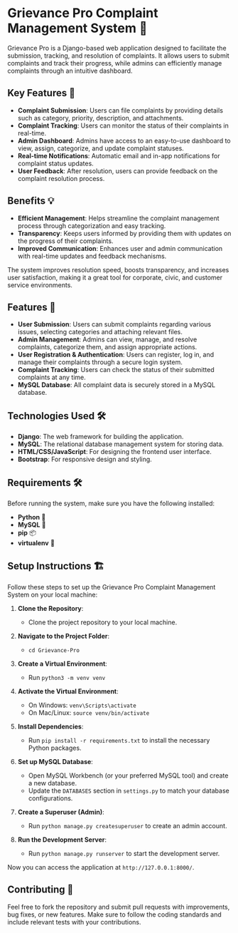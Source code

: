 # Grievance Pro Complaint Management System 📝

Grievance Pro is a Django-based web application designed to facilitate the submission, tracking, and resolution of complaints. It allows users to submit complaints and track their progress, while admins can efficiently manage complaints through an intuitive dashboard.

## Key Features 🌟

- **Complaint Submission**: Users can file complaints by providing details such as category, priority, description, and attachments.
- **Complaint Tracking**: Users can monitor the status of their complaints in real-time.
- **Admin Dashboard**: Admins have access to an easy-to-use dashboard to view, assign, categorize, and update complaint statuses.
- **Real-time Notifications**: Automatic email and in-app notifications for complaint status updates.
- **User Feedback**: After resolution, users can provide feedback on the complaint resolution process.

## Benefits 💡

- **Efficient Management**: Helps streamline the complaint management process through categorization and easy tracking.
- **Transparency**: Keeps users informed by providing them with updates on the progress of their complaints.
- **Improved Communication**: Enhances user and admin communication with real-time updates and feedback mechanisms.

The system improves resolution speed, boosts transparency, and increases user satisfaction, making it a great tool for corporate, civic, and customer service environments.


## Features 📝

- **User Submission**: Users can submit complaints regarding various issues, selecting categories and attaching relevant files.
- **Admin Management**: Admins can view, manage, and resolve complaints, categorize them, and assign appropriate actions.
- **User Registration & Authentication**: Users can register, log in, and manage their complaints through a secure login system.
- **Complaint Tracking**: Users can check the status of their submitted complaints at any time.
- **MySQL Database**: All complaint data is securely stored in a MySQL database.



## Technologies Used 🛠️

- **Django**: The web framework for building the application.
- **MySQL**: The relational database management system for storing data.
- **HTML/CSS/JavaScript**: For designing the frontend user interface.
- **Bootstrap**: For responsive design and styling.


## Requirements 🛠️

Before running the system, make sure you have the following installed:

- **Python** 🐍
- **MySQL** 🐬
- **pip** 📦
- **virtualenv** 🌱



## Setup Instructions 🏗️

Follow these steps to set up the Grievance Pro Complaint Management System on your local machine:

1. **Clone the Repository**:
   - Clone the project repository to your local machine.

2. **Navigate to the Project Folder**:
   - `cd Grievance-Pro`

3. **Create a Virtual Environment**:
   - Run `python3 -m venv venv`

4. **Activate the Virtual Environment**:
   - On Windows: `venv\Scripts\activate`
   - On Mac/Linux: `source venv/bin/activate`

5. **Install Dependencies**:
   - Run `pip install -r requirements.txt` to install the necessary Python packages.

6. **Set up MySQL Database**:
   - Open MySQL Workbench (or your preferred MySQL tool) and create a new database.
   - Update the `DATABASES` section in `settings.py` to match your database configurations.

7. **Create a Superuser (Admin)**:
   - Run `python manage.py createsuperuser` to create an admin account.

8. **Run the Development Server**:
   - Run `python manage.py runserver` to start the development server.

Now you can access the application at `http://127.0.0.1:8000/`.


## Contributing 🤝

Feel free to fork the repository and submit pull requests with improvements, bug fixes, or new features. Make sure to follow the coding standards and include relevant tests with your contributions.
